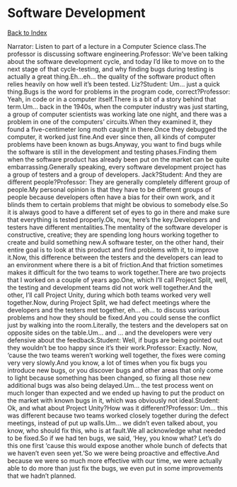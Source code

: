 # Software Development
[Back to Index](https://github.com/windows10010/tpoExtractor/blob/master/README.md)

Narrator: Listen to part of a lecture in a Computer Science class.The professor is discussing software engineering.Professor: We’ve been talking about the software development cycle, and today I’d like to move on to the next stage of that cycle-testing, and why finding bugs during testing is actually a great thing.Eh...eh... the quality of the software product often relies heavily on how well it’s been tested. Liz?Student: Um... just a quick thing.Bugs is the word for problems in the program code, correct?Professor: Yeah, in code or in a computer itself.There is a bit of a story behind that term.Um... back in the 1940s, when the computer industry was just starting, a group of computer scientists was working late one night, and there was a problem in one of the computers’ circuits.When they examined it, they found a five-centimeter long moth caught in there.Once they debugged the computer, it worked just fine.And ever since then, all kinds of computer problems have been known as bugs.Anyway, you want to find bugs while the software is still in the development and testing phases.Finding them when the software product has already been put on the market can be quite embarrassing.Generally speaking, every software development project has a group of testers and a group of developers. Jack?Student: And they are different people?Professor: They are generally completely different group of people.My personal opinion is that they have to be different groups of people because developers often have a bias for their own work, and it blinds them to certain problems that might be obvious to somebody else.So it is always good to have a different set of eyes to go in there and make sure that everything is tested properly.Ok, now, here’s the key.Developers and testers have different mentalities.The mentality of the software developer is constructive, creative; they are spending long hours working together to create and build something new.A software tester, on the other hand, their entire goal is to look at this product and find problems with it, to improve it.Now, this difference between the testers and the developers can lead to an environment where there is a bit of friction.And that friction sometimes makes it difficult for the two teams to work together.There are two projects that I worked on a couple of years ago.One, which I’ll call Project Split, well, the testing and development teams did not work well together.And the other, I’ll call Project Unity, during which both teams worked very well together.Now, during Project Split, we had defect meetings where the developers and the testers met together, eh... eh... to discuss various problems and how they should be fixed.And you could sense the conflict just by walking into the room.Literally, the testers and the developers sat on opposite sides on the table.Um... and ... and the developers were very defensive about the feedback.Student: Well, if bugs are being pointed out they wouldn’t be too happy since it’s their work.Professor: Exactly. Now, ‘cause the two teams weren’t working well together, the fixes were coming very very slowly.And you know, a lot of times when you fix bugs you introduce new bugs, or you discover bugs and other areas that only come to light because something has been changed, so fixing all those new additional bugs was also being delayed.Um... the test process went on much longer than expected and we ended up having to put the product on the market with known bugs in it, which was obviously not ideal.Student: Ok, and what about Project Unity?How was it different?Professor: Um... this was different because two teams worked closely together during the defect meetings, instead of put up walls.Um... we didn’t even talked about, you know, who should fix this, who is at fault.We all acknowledge what needed to be fixed.So if we had ten bugs, we said, ‘Hey, you know what? Let’s do this one first ‘cause this would expose another whole bunch of defects that we haven’t even seen yet.’So we were being proactive and effective.And because we were so much more effective with our time, we were actually able to do more than just fix the bugs, we even put in some improvements that we hadn’t planned. 